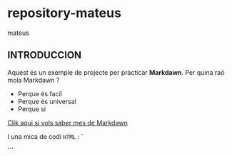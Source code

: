 # repository-mateus
mateus
## INTRODUCCION

Aquest és un exemple de projecte per pràcticar **Markdawn**.
Per quina raó mola Markdawn ?
* Perque és facíl
* Perque és universal
* Perque si

[Clik aqui si vols saber mes de Markdawn](https://www.markdown.es)

I una mica de codi `HTML` :
`
<html><body></body></html>
```